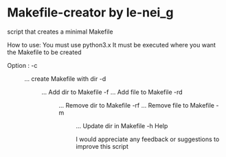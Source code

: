 Makefile-creator by le-nei_g
================

script that creates a minimal Makefile

How to use:
You must use python3.x
It must be executed where you want the Makefile to be created

Option :
-c  <dir> ...   create Makefile with dir
-d  <dir> ...   Add dir to Makefile
-f  <file> ...  Add file to Makefile
-rd <dir> ...   Remove dir to Makefile
-rf <file> ...  Remove file to Makefile
-m  <dir> ...   Update dir in Makefile
-h              Help

I would appreciate any feedback or suggestions to improve this script
